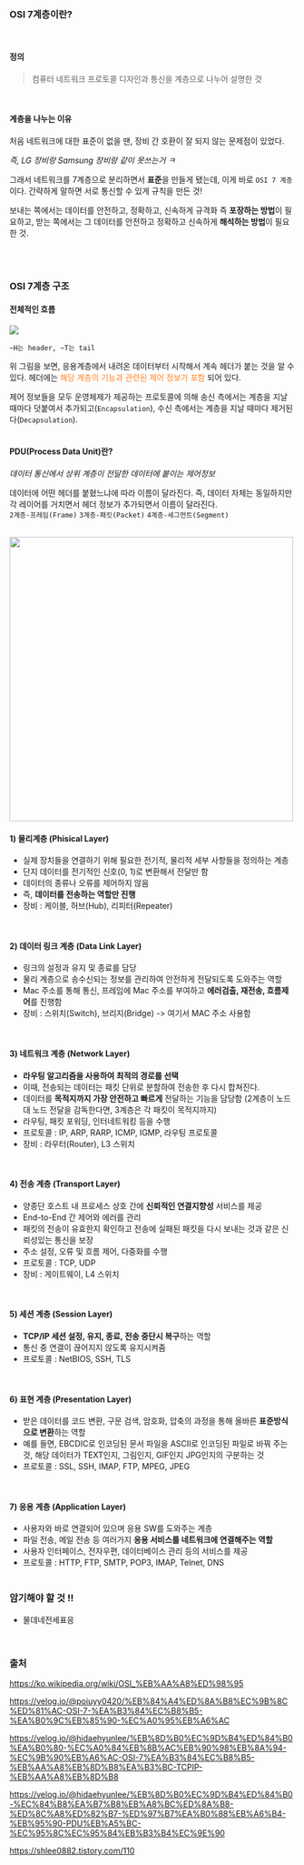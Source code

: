 ### OSI 7계층이란?
<br>

#### 정의
>컴퓨터 네트워크 프로토콜 디자인과 통신을 계층으로 나누어 설명한 것
<br>

#### 계층을 나누는 이유
처음 네트워크에 대한 표준이 없을 땐, 장비 간 호환이 잘 되지 않는 문제점이 있었다. <br>

*즉, LG 장비랑 Samsung 장비랑 같이 못쓰는거 ㅋ* 

그래서 네트워크를 7계층으로 분리하면서 **표준**을 만들게 됐는데, 이게 바로 `OSI 7 계층`이다.
간략하게 말하면 서로 통신할 수 있게 규칙을 만든 것!

보내는 쪽에서는 데이터를 안전하고, 정확하고, 신속하게 규격화 즉 **포장하는 방법**이 필요하고, 받는 쪽에서는 그 데이터를 안전하고 정확하고 신속하게 **해석하는 방법**이 필요한 것.

<br><br>

### OSI 7계층 구조
#### 전체적인 흐름
![](https://images.velog.io/images/yanghl98/post/5d3ce03a-249a-4c31-9682-ed8f2042e0b4/image.png)

`~H는 header, ~T는 tail`


위 그림을 보면, 응용계층에서 내려온 데이터부터 시작해서 계속 헤더가 붙는 것을 알 수 있다.
헤더에는 <span style="color:#FF8224">해당 계층의 기능과 관련된 제어 정보가 포함</span> 되어 있다.

제어 정보들을 모두 운영체제가 제공하는 프로토콜에 의해 송신 측에서는 계층을 지날 때마다 덧붙여서 추가되고(`Encapsulation`), 수신 측에서는 계층을 지날 때마다 제거된다(`Decapsulation`).
<br><br>

#### PDU(Process Data Unit)란?

_데이터 통신에서 상위 계층이 전달한 데이터에 붙이는 제어정보_

데이터에 어떤 헤더를 붙혔느냐에 따라 이름이 달라진다. 
즉, 데이터 자체는 동일하지만 각 레이어를 거치면서 헤더 정보가 추가되면서 이름이 달라진다.<br>
`2계층-프레임(Frame)` `3계층-패킷(Packet)` `4계층-세그먼트(Segment)` 
<br><br>

<img src="https://images.velog.io/images/yanghl98/post/038657f9-cbe0-42c5-83e8-26fe4d3600bc/image.png" width='500px'>



#### 1) 물리계층 (Phisical Layer)

- 실제 장치들을 연결하기 위해 필요한 전기적, 물리적 세부 사항들을 정의하는 계층
- 단지 데이터를 전기적인 신호(0, 1)로 변환해서 전달만 함
- 데이터의 종류나 오류를 제어하지 않음
- 즉, **데이터를 전송하는 역할만 진행**
- 장비 : 케이블, 허브(Hub), 리피터(Repeater)
<br>

#### 2) 데이터 링크 계층 (Data Link Layer)

- 링크의 설정과 유지 및 종료를 담당
- 물리 계층으로 송수신되는 정보를 관리하여 안전하게 전달되도록 도와주는 역할
- Mac 주소를 통해 통신, 프레임에 Mac 주소를 부여하고 **에러검출, 재전송, 흐름제어**를 진행함
- 장비 : 스위치(Switch), 브리지(Bridge) -> 여기서 MAC 주소 사용함
<br>


#### 3) 네트워크 계층 (Network Layer)

- **라우팅 알고리즘을 사용하여 최적의 경로를 선택**
- 이때, 전송되는 데이터는 패킷 단위로 분할하여 전송한 후 다시 합쳐진다. 
- 데이터를 **목적지까지 가장 안전하고 빠르게** 전달하는 기능을 담당함
(2계층이 노드 대 노드 전달을 감독한다면, 3계층은 각 패킷이 목적지까지)
- 라우팅, 패킷 포워딩, 인터네트워킹 등을 수행
- 프로토콜 : IP, ARP, RARP, ICMP, IGMP, 라우팅 프로토콜
- 장비 : 라우터(Router), L3 스위치
<br>

#### 4) 전송 계층 (Transport Layer)

- 양종단 호스트 내 프로세스 상호 간에 **신뢰적인 연결지향성** 서비스를 제공
- End-to-End 간 제어와 에러를 관리
- 패킷의 전송이 유효한지 확인하고 전송에 실패된 패킷을 다시 보내는 것과 같은 신뢰성있는 통신을 보장
- 주소 설정, 오류 및 흐름 제어, 다중화를 수행
- 프로토콜 : TCP, UDP
- 장비 : 게이트웨이, L4 스위치
<br>

#### 5) 세션 계층 (Session Layer)

- **TCP/IP 세션 설정, 유지, 종료, 전송 중단시 복구**하는 역할
- 통신 중 연결이 끊어지지 않도록 유지시켜줌
- 프로토콜 : NetBIOS, SSH, TLS

<br>

#### 6) 표현 계층 (Presentation Layer)

- 받은 데이터를 코드 변환, 구문 검색, 암호화, 압축의 과정을 통해 올바른 **표준방식으로 변환**하는 역할
- 예를 들면, EBCDIC로 인코딩된 문서 파일을 ASCII로 인코딩된 파일로 바꿔 주는 것, 
해당 데이터가 TEXT인지, 그림인지, GIF인지 JPG인지의 구분하는 것
- 프로토콜 : SSL, SSH, IMAP, FTP, MPEG, JPEG

<br>

#### 7) 응용 계층 (Application Layer)
- 사용자와 바로 연결되어 있으며 응용 SW를 도와주는 계층
- 파일 전송, 메일 전송 등 여러가지 **응용 서비스를 네트워크에 연결해주는 역할**
- 사용자 인터페이스, 전자우편, 데이터베이스 관리 등의 서비스를 제공
- 프로토콜 : HTTP, FTP, SMTP, POP3, IMAP, Telnet, DNS
<br><br>


### 암기해야 할 것 !!
- 물데네전세표응
<br>


### 출처
https://ko.wikipedia.org/wiki/OSI_%EB%AA%A8%ED%98%95

https://velog.io/@poiuyy0420/%EB%84%A4%ED%8A%B8%EC%9B%8C%ED%81%AC-OSI-7-%EA%B3%84%EC%B8%B5-%EA%B0%9C%EB%85%90-%EC%A0%95%EB%A6%AC

https://velog.io/@hidaehyunlee/%EB%8D%B0%EC%9D%B4%ED%84%B0%EA%B0%80-%EC%A0%84%EB%8B%AC%EB%90%98%EB%8A%94-%EC%9B%90%EB%A6%AC-OSI-7%EA%B3%84%EC%B8%B5-%EB%AA%A8%EB%8D%B8%EA%B3%BC-TCPIP-%EB%AA%A8%EB%8D%B8

https://velog.io/@hidaehyunlee/%EB%8D%B0%EC%9D%B4%ED%84%B0-%EC%84%B8%EA%B7%B8%EB%A8%BC%ED%8A%B8-%ED%8C%A8%ED%82%B7-%ED%97%B7%EA%B0%88%EB%A6%B4-%EB%95%90-PDU%EB%A5%BC-%EC%95%8C%EC%95%84%EB%B3%B4%EC%9E%90

https://shlee0882.tistory.com/110
